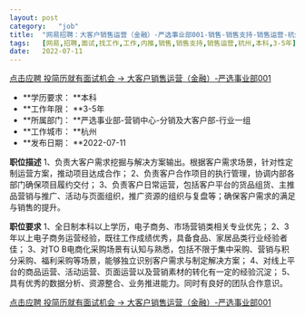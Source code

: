 ```yaml
---
layout:	post
category:	"job"
title:	"网易招聘：大客户销售运营（金融）-严选事业部001-销售-销售支持-销售运营-杭州本科3-5年"
tags:	[网易,招聘,面试,找工作,工作,内推,销售,销售支持,销售运营,杭州,本科,3-5年]
date:	2022-07-11
---
```


[点击应聘 投简历就有面试机会 -> 大客户销售运营（金融）-严选事业部001](http://mobile.bole.netease.com/bole/boleDetail?id=38433&employeeId=346f03c3cda5f04c&key=all)



- **学历要求： **本科
- **工作年限： **3-5年
- **所属部门： **严选事业部-营销中心-分销及大客户部-行业一组
- **工作城市： **杭州
- **发布日期： **2022-07-11



**职位描述**
1、负责大客户需求挖掘与解决方案输出。根据客户需求场景，针对性定制运营方案，推动项目达成合作；
2、负责客户合作项目的执行管理，协调内部各部门确保项目履约交付；
3、负责客户日常运营，包括客户平台的货品组货、主推品营销与推广、活动与页面组织，推广资源的组织与复盘等；确保客户需求的满足与销售的提升。



**职位要求**
1、全日制本科以上学历，电子商务、市场营销类相关专业优先；
2、3年以上电子商务运营经验，既往工作成绩优秀，具备食品、家居品类行业经验者佳；
3、对TO B电商化采购场景有认知与熟悉，包括不限于集中采购、营销与积分采购、福利采购等场景，能够独立识别客户需求与制定解决方案；
4、对线上平台的商品运营、活动运营、页面运营以及营销素材的转化有一定的经验沉淀；
5、具有优秀的数据分析、资源整合、业务推进能力。同时有良好的团队合作意识。



[点击应聘 投简历就有面试机会 -> 大客户销售运营（金融）-严选事业部001](http://mobile.bole.netease.com/bole/boleDetail?id=38433&employeeId=346f03c3cda5f04c&key=all)